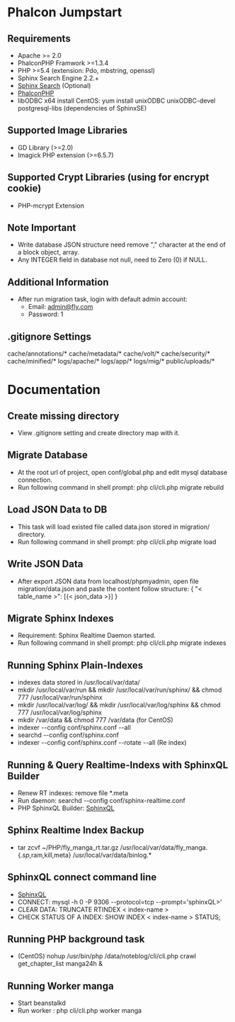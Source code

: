 Phalcon Jumpstart
================

## Requirements

- Apache >= 2.0
- PhalconPHP Framwork >=1.3.4
- PHP >=5.4 (extension: Pdo, mbstring, openssl)
- Sphinx Search Engine 2.2.+
- [Sphinx Search](http://sphinxsearch.com/) (Optional)
- [PhalconPHP](http://phalconphp.com/)
- libODBC x64 install CentOS: yum install unixODBC unixODBC-devel postgresql-libs (dependencies of SphinxSE)

## Supported Image Libraries

- GD Library (>=2.0)
- Imagick PHP extension (>=6.5.7)

## Supported Crypt Libraries (using for encrypt cookie)

- PHP-mcrypt Extension

## Note Important

- Write database JSON structure need remove "," character at the end of a block object, array.
- Any INTEGER field in database not null, need to Zero (0) if NULL.

## Additional Information

- After run migration task, login with default admin account:
    - Email: admin@fly.com
    - Password: 1

## .gitignore Settings

cache/annotations/*
cache/metadata/*
cache/volt/*
cache/security/*
cache/minified/*
logs/apache/*
logs/app/*
logs/mig/*
public/uploads/*

Documentation
================

## Create missing directory

- View .gitignore setting and create directory map with it.

## Migrate Database

- At the root url of project, open conf/global.php and edit mysql database connection.
- Run following command in shell prompt:
    php cli/cli.php migrate rebuild

## Load JSON Data to DB

- This task will load existed file called data.json stored in migration/ directory.
- Run following command in shell prompt:
    php cli/cli.php migrate load

## Write JSON Data

- After export JSON data from localhost/phpmyadmin, open file migration/data.json and paste the content follow structure:
    {
        "< table_name >": [{< json_data >}]
    }

## Migrate Sphinx Indexes

- Requirement: Sphinx Realtime Daemon started.
- Run following command in shell prompt:
    php cli/cli.php migrate indexes

## Running Sphinx Plain-Indexes

- indexes data stored in /usr/local/var/data/
- mkdir /usr/local/var/run && mkdir /usr/local/var/run/sphinx/ && chmod 777 /usr/local/var/run/sphinx
- mkdir /usr/local/var/log/ && mkdir /usr/local/var/log/sphinx && chmod 777 /usr/local/var/log/sphinx
- mkdir /var/data && chmod 777 /var/data (for CentOS)
- indexer --config conf/sphinx.conf --all
- searchd --config conf/sphinx.conf
- indexer --config conf/sphinx.conf --rotate --all (Re index)

## Running & Query Realtime-Indexs with SphinxQL Builder

- Renew RT indexes: remove file *.meta
- Run daemon: searchd --config conf/sphinx-realtime.conf
- PHP SphinxQL Builder: [SphinxQL](https://github.com/FoolCode/SphinxQL-Query-Builder)

## Sphinx Realtime Index Backup

- tar zcvf ~/PHP/fly_manga_rt.tar.gz /usr/local/var/data/fly_manga.{*.sp*,ram,kill,meta}  /usr/local/var/data/binlog.*

## SphinxQL connect command line

- [SphinxQL](http://sphinxsearch.com/docs/current.html#sphinxql-flush-ramchunk)
- CONNECT: mysql -h 0 -P 9306 --protocol=tcp --prompt='sphinxQL>'
- CLEAR DATA: TRUNCATE RTINDEX < index-name >
- CHECK STATUS OF A INDEX: SHOW INDEX < index-name > STATUS;

## Running PHP background task

- (CentOS) nohup /usr/bin/php /data/noteblog/cli/cli.php crawl get_chapter_list manga24h &

## Running Worker manga
- Start beanstalkd
- Run worker : php cli/cli.php worker manga
